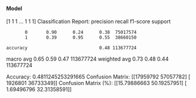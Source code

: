#### Model
[1 1 1 ... 1 1 1]
Classification Report:
              precision    recall  f1-score   support

           0       0.90      0.24      0.38  75017574
           1       0.39      0.95      0.55  38660150

    accuracy                           0.48 113677724
   macro avg       0.65      0.59      0.47 113677724
weighted avg       0.73      0.48      0.44 113677724

Accuracy: 0.4811245253291665
Confusion Matrix:
[[17959792 57057782]
 [ 1926801 36733349]]
Confusion Matrix (%):
[[15.79886663 50.19257951]
 [ 1.69496796 32.31358591]]
